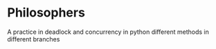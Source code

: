 # Philosophers
A practice in deadlock and concurrency in python 
different methods in different branches 
